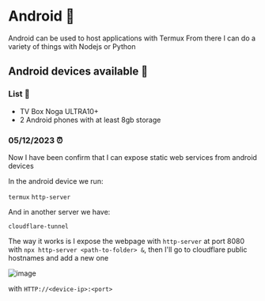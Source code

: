# Android 🤖

Android can be used to host applications with Termux
From there I can do a variety of things with Nodejs or Python

## Android devices available 🧰

### List 📓

- TV Box Noga ULTRA10+
- 2 Android phones with at least 8gb storage
 
### 05/12/2023 ⏰

Now I have been confirm that I can expose static web services from android devices

In the android device we run:

`termux`
`http-server`

And in another server we have:

`cloudflare-tunnel`

The way it works is I expose the webpage with `http-server` at port 8080 with `npx http-server <path-to-folder> &`, then I'll go to cloudflare public hostnames and add a new one 

![image](https://github.com/jd-apprentice/jd-server/assets/68082746/c11e1fb7-9a33-4ef7-8ec2-219c81363b1d)

with `HTTP://<device-ip>:<port>`
